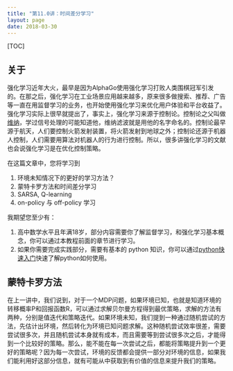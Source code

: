```yaml
---
title: "第11.0讲：时间差分学习"
layout: page
date: 2018-03-30
---
```

[TOC]

## 关于
强化学习近年大火，最早是因为AlphaGo使用强化学习打败人类围棋冠军引发的。在那之后，强化学习在工业场景应用越来越多，原来很多做搜索、推荐、广告等一直在用监督学习的业务，也开始使用强化学习来优化用户体验和平台收益了。强化学习实际上很早就提出了，事实上，强化学习来源于控制论。控制论之父叫做[维纳](https://en.wikipedia.org/wiki/Norbert_Wiener)，学过信号处理的可能知道他，维纳滤波就是用他的名字命名的。控制论最早源于航天，人们要控制火箭发射装置，将火箭发射到地球之外；控制论还源于机器人控制，人们需要用算法对机器人的行为进行控制。所以，很多讲强化学习的文献也会说强化学习是在优化控制策略。

在这篇文章中，您将学习到

1. 环境未知情况下的更好的学习方法？
2. 蒙特卡罗方法和时间差分学习
3. SARSA, Q-learning
4. on-policy 与 off-policy 学习

我期望您至少有：

1. 高中数学水平且年满18岁，部分内容需要你了解监督学习，和强化学习基本概念，你可以通过本教程前面的章节进行学习。
2. 如果你需要完成实践部分，需要有基本的 python 知识，你可以通过[python快速入门](/wiki/tutorial/ml/intro-python.html)快速了解python如何使用。

## 蒙特卡罗方法
在上一讲中，我们说到，对于一个MDP问题，如果环境已知，也就是知道环境的转移概率P和回报函数R，可以通过求解贝尔曼方程得到最优策略，求解的方法有两种，分别是值迭代和策略迭代。如果环境未知，我们提到一种通过随机尝试的方法，先估计出环境，然后转化为环境已知问题求解。这种随机尝试效率很差，需要尝试很多次，并且随机尝试本身就有成本，而且需要等到尝试很多次之后，才能得到一个比较好的策略。那么，能不能在每一次尝试之后，都能将策略提升到一个更好的策略呢？因为每一次尝试，环境的反馈都会提供一部分对环境的信息，如果我们能利用好这部分信息，就有可能从中获取到有价值的信息来提升我们的策略。
